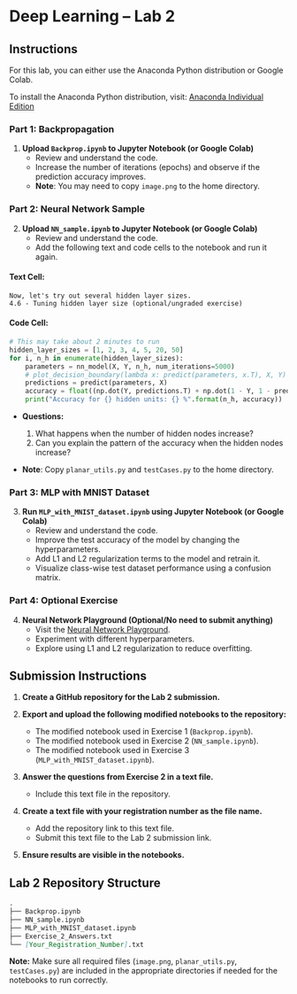 # Deep Learning – Lab 2

## Instructions

For this lab, you can either use the Anaconda Python distribution or Google Colab.

To install the Anaconda Python distribution, visit: [Anaconda Individual Edition](https://www.anaconda.com/products/individual)

### Part 1: Backpropagation

1. **Upload `Backprop.ipynb` to Jupyter Notebook (or Google Colab)**
   - Review and understand the code.
   - Increase the number of iterations (epochs) and observe if the prediction accuracy improves.
   - **Note**: You may need to copy `image.png` to the home directory.

### Part 2: Neural Network Sample

2. **Upload `NN_sample.ipynb` to Jupyter Notebook (or Google Colab)**
   - Review and understand the code.
   - Add the following text and code cells to the notebook and run it again.

#### Text Cell:
```
Now, let's try out several hidden layer sizes.
4.6 - Tuning hidden layer size (optional/ungraded exercise)
```

#### Code Cell:
```python
# This may take about 2 minutes to run
hidden_layer_sizes = [1, 2, 3, 4, 5, 20, 50]
for i, n_h in enumerate(hidden_layer_sizes):
    parameters = nn_model(X, Y, n_h, num_iterations=5000)
    # plot_decision_boundary(lambda x: predict(parameters, x.T), X, Y)
    predictions = predict(parameters, X)
    accuracy = float((np.dot(Y, predictions.T) + np.dot(1 - Y, 1 - predictions.T)) / float(Y.size) * 100)
    print("Accuracy for {} hidden units: {} %".format(n_h, accuracy))
```

- **Questions:**
  1. What happens when the number of hidden nodes increase?
  2. Can you explain the pattern of the accuracy when the hidden nodes increase?

- **Note**: Copy `planar_utils.py` and `testCases.py` to the home directory.

### Part 3: MLP with MNIST Dataset

3. **Run `MLP_with_MNIST_dataset.ipynb` using Jupyter Notebook (or Google Colab)**
   - Review and understand the code.
   - Improve the test accuracy of the model by changing the hyperparameters.
   - Add L1 and L2 regularization terms to the model and retrain it.
   - Visualize class-wise test dataset performance using a confusion matrix.

### Part 4: Optional Exercise

4. **Neural Network Playground (Optional/No need to submit anything)**
   - Visit the [Neural Network Playground](https://playground.tensorflow.org/).
   - Experiment with different hyperparameters.
   - Explore using L1 and L2 regularization to reduce overfitting.

## Submission Instructions

1. **Create a GitHub repository for the Lab 2 submission.**

2. **Export and upload the following modified notebooks to the repository:**
   - The modified notebook used in Exercise 1 (`Backprop.ipynb`).
   - The modified notebook used in Exercise 2 (`NN_sample.ipynb`).
   - The modified notebook used in Exercise 3 (`MLP_with_MNIST_dataset.ipynb`).

3. **Answer the questions from Exercise 2 in a text file.** 
   - Include this text file in the repository.

4. **Create a text file with your registration number as the file name.**
   - Add the repository link to this text file.
   - Submit this text file to the Lab 2 submission link.

5. **Ensure results are visible in the notebooks.**

## Lab 2 Repository Structure

```markdown
.
├── Backprop.ipynb
├── NN_sample.ipynb
├── MLP_with_MNIST_dataset.ipynb
├── Exercise_2_Answers.txt
└── [Your_Registration_Number].txt
```

**Note:** Make sure all required files (`image.png`, `planar_utils.py`, `testCases.py`) are included in the appropriate directories if needed for the notebooks to run correctly.
